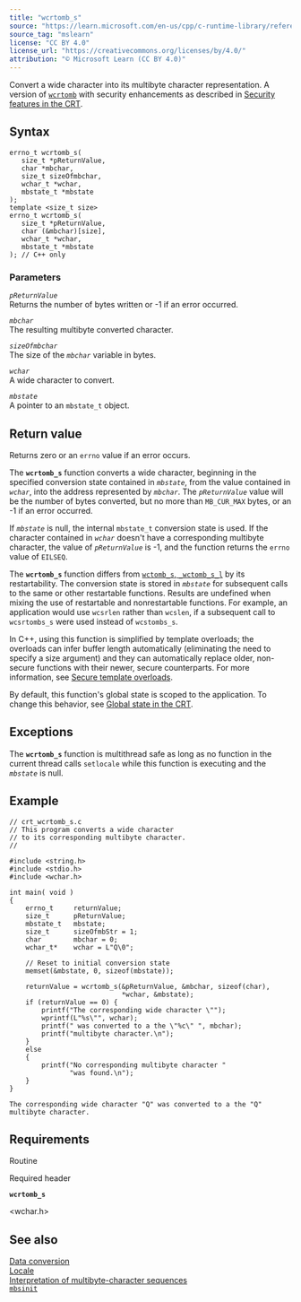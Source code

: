 ```yaml
---
title: "wcrtomb_s"
source: "https://learn.microsoft.com/en-us/cpp/c-runtime-library/reference/wcrtomb-s?view=msvc-170"
source_tag: "mslearn"
license: "CC BY 4.0"
license_url: "https://creativecommons.org/licenses/by/4.0/"
attribution: "© Microsoft Learn (CC BY 4.0)"
---
```

Convert a wide character into its multibyte character representation. A version of [`wcrtomb`](https://learn.microsoft.com/en-us/cpp/c-runtime-library/reference/wcrtomb?view=msvc-170) with security enhancements as described in [Security features in the CRT](https://learn.microsoft.com/en-us/cpp/c-runtime-library/security-features-in-the-crt?view=msvc-170).

## Syntax

```
errno_t wcrtomb_s(
   size_t *pReturnValue,
   char *mbchar,
   size_t sizeOfmbchar,
   wchar_t *wchar,
   mbstate_t *mbstate
);
template <size_t size>
errno_t wcrtomb_s(
   size_t *pReturnValue,
   char (&mbchar)[size],
   wchar_t *wchar,
   mbstate_t *mbstate
); // C++ only
```

### Parameters

_`pReturnValue`_  
Returns the number of bytes written or -1 if an error occurred.

_`mbchar`_  
The resulting multibyte converted character.

_`sizeOfmbchar`_  
The size of the _`mbchar`_ variable in bytes.

_`wchar`_  
A wide character to convert.

_`mbstate`_  
A pointer to an `mbstate_t` object.

## Return value

Returns zero or an `errno` value if an error occurs.

The **`wcrtomb_s`** function converts a wide character, beginning in the specified conversion state contained in _`mbstate`_, from the value contained in _`wchar`_, into the address represented by _`mbchar`_. The _`pReturnValue`_ value will be the number of bytes converted, but no more than `MB_CUR_MAX` bytes, or an -1 if an error occurred.

If _`mbstate`_ is null, the internal `mbstate_t` conversion state is used. If the character contained in _`wchar`_ doesn't have a corresponding multibyte character, the value of _`pReturnValue`_ is -1, and the function returns the `errno` value of `EILSEQ`.

The **`wcrtomb_s`** function differs from [`wctomb_s`, `_wctomb_s_l`](https://learn.microsoft.com/en-us/cpp/c-runtime-library/reference/wctomb-s-wctomb-s-l?view=msvc-170) by its restartability. The conversion state is stored in _`mbstate`_ for subsequent calls to the same or other restartable functions. Results are undefined when mixing the use of restartable and nonrestartable functions. For example, an application would use `wcsrlen` rather than `wcslen`, if a subsequent call to `wcsrtombs_s` were used instead of `wcstombs_s`.

In C++, using this function is simplified by template overloads; the overloads can infer buffer length automatically (eliminating the need to specify a size argument) and they can automatically replace older, non-secure functions with their newer, secure counterparts. For more information, see [Secure template overloads](https://learn.microsoft.com/en-us/cpp/c-runtime-library/secure-template-overloads?view=msvc-170).

By default, this function's global state is scoped to the application. To change this behavior, see [Global state in the CRT](https://learn.microsoft.com/en-us/cpp/c-runtime-library/global-state?view=msvc-170).

## Exceptions

The **`wcrtomb_s`** function is multithread safe as long as no function in the current thread calls `setlocale` while this function is executing and the _`mbstate`_ is null.

## Example

```
// crt_wcrtomb_s.c
// This program converts a wide character
// to its corresponding multibyte character.
//

#include <string.h>
#include <stdio.h>
#include <wchar.h>

int main( void )
{
    errno_t     returnValue;
    size_t      pReturnValue;
    mbstate_t   mbstate;
    size_t      sizeOfmbStr = 1;
    char        mbchar = 0;
    wchar_t*    wchar = L"Q\0";

    // Reset to initial conversion state
    memset(&mbstate, 0, sizeof(mbstate));

    returnValue = wcrtomb_s(&pReturnValue, &mbchar, sizeof(char),
                            *wchar, &mbstate);
    if (returnValue == 0) {
        printf("The corresponding wide character \"");
        wprintf(L"%s\"", wchar);
        printf(" was converted to a the \"%c\" ", mbchar);
        printf("multibyte character.\n");
    }
    else
    {
        printf("No corresponding multibyte character "
               "was found.\n");
    }
}
```

```
The corresponding wide character "Q" was converted to a the "Q" multibyte character.
```

## Requirements

Routine

Required header

**`wcrtomb_s`**

<wchar.h>

## See also

[Data conversion](https://learn.microsoft.com/en-us/cpp/c-runtime-library/data-conversion?view=msvc-170)  
[Locale](https://learn.microsoft.com/en-us/cpp/c-runtime-library/locale?view=msvc-170)  
[Interpretation of multibyte-character sequences](https://learn.microsoft.com/en-us/cpp/c-runtime-library/interpretation-of-multibyte-character-sequences?view=msvc-170)  
[`mbsinit`](https://learn.microsoft.com/en-us/cpp/c-runtime-library/reference/mbsinit?view=msvc-170)